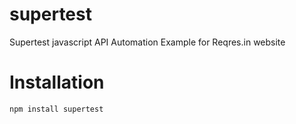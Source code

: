 # supertest
Supertest javascript API Automation Example for Reqres.in website

# Installation 
`npm install supertest`